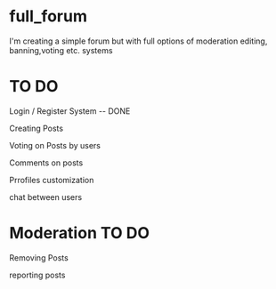 # full_forum
I'm creating a simple forum but with full options of moderation editing, banning,voting etc. systems

# TO DO 

Login / Register System -- DONE

Creating Posts

Voting on Posts by users

Comments on posts

Prrofiles customization

chat between users

# Moderation TO DO

Removing Posts

reporting posts
